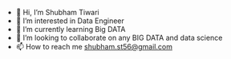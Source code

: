 - 👋 Hi, I’m Shubham Tiwari
- 👀 I’m interested in Data Engineer 
- 🌱 I’m currently learning Big DATA
- 💞️ I’m looking to collaborate on any BIG DATA and data science
- 📫 How to reach me shubham.st56@gmail.com

<!---
shubht765/shubht765 is a ✨ special ✨ repository because its `README.md` (this file) appears on your GitHub profile.
You can click the Preview link to take a look at your changes.
--->

